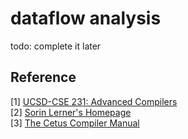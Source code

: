 # dataflow analysis
todo: complete it later

## Reference
[1] [UCSD-CSE 231: Advanced Compilers](http://cseweb.ucsd.edu/classes/sp11/cse231-a/)<br>
[2] [Sorin Lerner's Homepage](http://cseweb.ucsd.edu/~lerner/)<br>
[3] [The Cetus Compiler Manual](https://engineering.purdue.edu/Cetus/Documentation/manual/index.html)<br>
